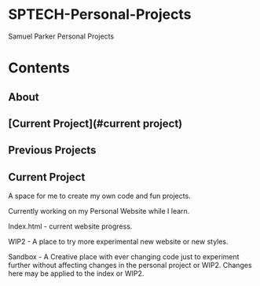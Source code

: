 # SPTECH-Personal-Projects
Samuel Parker Personal Projects 

# Contents
## About
## [Current Project](#current project)
## Previous Projects




## Current Project<a name="Current Project"></a>  



A space for me to create my own code and fun projects. 

Currently working on my Personal Website while I learn.

Index.html - current website progress.

WIP2 - A place to try more experimental new website or new styles.

Sandbox - A Creative place with ever changing code just to experiment further without affecting changes in the personal project or WIP2. Changes here may be applied to the index or WIP2.

